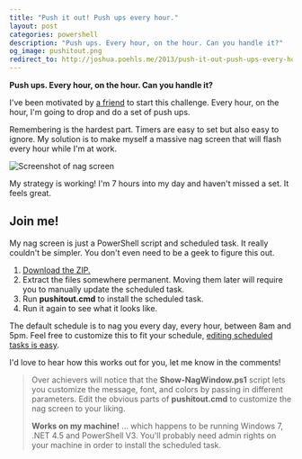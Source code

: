 ```yaml
---
title: "Push it out! Push ups every hour."
layout: post
categories: powershell
description: "Push ups. Every hour, on the hour. Can you handle it?"
og_image: pushitout.png
redirect_to: http://joshua.poehls.me/2013/push-it-out-push-ups-every-hour
---
```


**Push ups. Every hour, on the hour. Can you handle it?**

I've been motivated by [a friend](http://www.steubing.me) to start this challenge. Every hour, on the hour, I'm going to drop and do a set of push ups.

Remembering is the hardest part. Timers are easy to set but also easy to ignore. My solution is to make myself a massive nag screen that will flash every hour while I'm at work.

![Screenshot of nag screen]({{site.url}}/assets/forposts/pushitout.png "Screenshot of nag screen")

My strategy is working! I'm 7 hours into my day and haven't missed a set. It feels great.

## Join me!

My nag screen is just a PowerShell script and scheduled task. It really couldn't be simpler. You don't even need to be a geek to figure this out.

1. [Download the ZIP.]({{site.url}}/assets/forposts/pushitout.zip)
2. Extract the files somewhere permanent. Moving them later will require you to manually update the scheduled task.
3. Run **pushitout.cmd** to install the scheduled task.
4. Run it again to see what it looks like.

The default schedule is to nag you every day, every hour, between 8am and 5pm. Feel free to customize this to fit your schedule, [editing scheduled tasks is easy](http://www.howtogeek.com/123393/how-to-automatically-run-programs-and-set-reminders-with-the-windows-task-scheduler/).

I'd love to hear how this works out for you, let me know in the comments!

> Over achievers will notice that the **Show-NagWindow.ps1** script lets you
> customize the message, font, and colors by passing in different parameters.
> Edit the obvious parts of **pushitout.cmd** to customize the nag screen
> to your liking.
>
> **Works on my machine!** ... which happens to be running Windows 7,
> .NET 4.5 and PowerShell V3. You'll probably need admin rights on your
> machine in order to install the scheduled task.